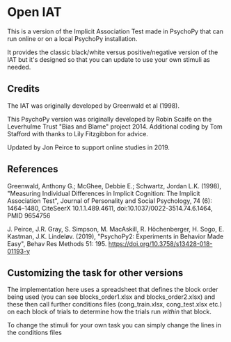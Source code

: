 Open IAT
==================

This is a version of the Implicit Association Test made in PsychoPy that can
run online or on a local PsychoPy installation.

It provides the classic black/white versus positive/negative version of the IAT
but it's designed so that you can update to use your own stimuli as needed.

Credits
-----------------

The IAT was originally developed by Greenwald et al (1998).

This PsychoPy version was originally developed by Robin Scaife on the Leverhulme Trust "Bias and Blame"
project 2014. Additional coding by Tom Stafford with thanks to Lily Fitzgibbon for advice.

Updated by Jon Peirce to support online studies in 2019.

References
-----------------

Greenwald, Anthony G.; McGhee, Debbie E.; Schwartz, Jordan L.K. (1998),
"Measuring Individual Differences in Implicit Cognition: The Implicit Association Test",
Journal of Personality and Social Psychology, 74 (6): 1464–1480, CiteSeerX 10.1.1.489.4611,
doi:10.1037/0022-3514.74.6.1464, PMID 9654756

J. Peirce, J.R. Gray, S. Simpson, M. MacAskill, R. Höchenberger, H. Sogo, E. Kastman, J.K. Lindeløv. (2019),
"PsychoPy2: Experiments in Behavior Made Easy", Behav Res Methods 51: 195. https://doi.org/10.3758/s13428-018-01193-y

Customizing the task for other versions
--------------------------------------------

The implementation here uses a spreadsheet that defines the block order being
used (you can see blocks_order1.xlsx and blocks_order2.xlsx) and these then
call further conditions files (cong_train.xlsx, cong_test.xlsx etc.) on each
block of trials to determine how the trials run *within* that block.

To change the stimuli for your own task you can simply change the lines in the
conditions files
